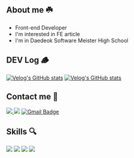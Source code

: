 ## About me ☘️
- Front-end Developer
- I'm interested in FE article 
- I'm in Daedeok Software Meister High School
## DEV Log 🪵
[![Velog's GitHub stats](https://velog-readme-stats.vercel.app/api?name=juwon1207)](https://github.com/eungyeole/velog-readme-stats)
[![Velog's GitHub stats](https://velog-readme-stats.vercel.app/api?name=juwon1207&slug=JUMPIT-개발자-취업-콘서트-후기)](https://github.com/eungyeole/velog-readme-stats)
## Contact me 🐰
<a href="https://juwon-portfolio.site/"><img src="https://img.shields.io/badge/Portfolio-fff?style=flat-square&logo=Notion&logoColor=black"/>
<a href="https://www.instagram.com/xu_w0n/"><img src="https://img.shields.io/badge/Instagram-E4405F?style=flat-square&logo=Instagram&logoColor=white"/></a>
[![Gmail Badge](https://img.shields.io/badge/Gmail-d14836?style=flat-square&logo=Gmail&logoColor=white&link=mailto:teuseuwin@gmail.com)](mailto:teuseuwin@gmail.com)
## Skills 🔍
<a href="./"><img src="https://img.shields.io/badge/JavaScript-F7DF1E?style=flat-square&logo=javascript&logoColor=white"/></a>
<a href="./"><img src="https://img.shields.io/badge/TypeScript-3178C6?style=flat-square&logo=Typescript&logoColor=white"/></a>
<a href="./"><img src="https://img.shields.io/badge/React-61DAFB?style=flat-square&logo=React&logoColor=white"/></a>
<a href="./"><img src="https://img.shields.io/badge/Next.js-000000?style=flat-square&logo=Next.js&logoColor=white"/></a>
